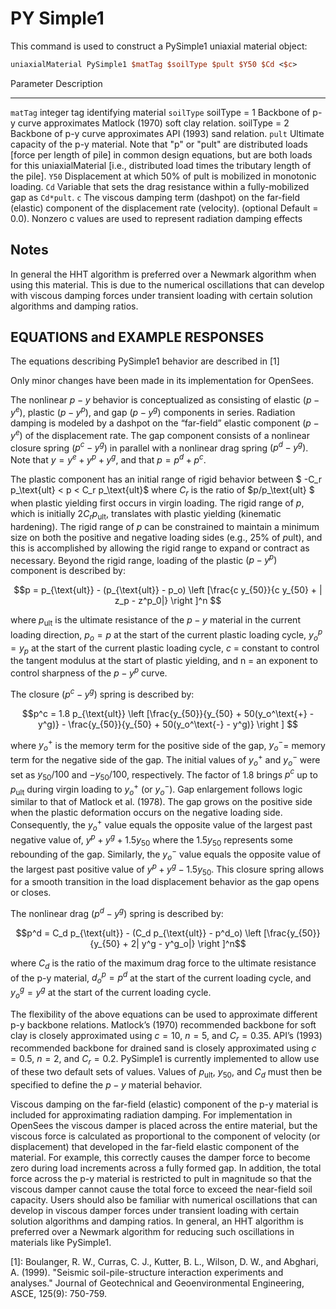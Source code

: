 # PY Simple1

This command is used to construct a PySimple1 uniaxial material object:

```tcl
uniaxialMaterial PySimple1 $matTag $soilType $pult $Y50 $Cd <$c>
```

Parameter      Description
-----------   --------------------------------------------------------------------
`matTag`      integer tag identifying material
`soilType`    soilType = 1 Backbone of p-y curve approximates Matlock (1970) soft clay relation.
              soilType = 2 Backbone of p-y curve approximates API (1993) sand relation.
`pult`        Ultimate capacity of the p-y material. Note that "p" or "pult" are distributed loads [force per length of pile] in common design equations, but are both loads for this uniaxialMaterial [i.e., distributed load times the tributary length of the pile].
`Y50`         Displacement at which 50% of pult is mobilized in monotonic loading.
`Cd`          Variable that sets the drag resistance within a fully-mobilized gap as `Cd*pult`.
`c`           The viscous damping term (dashpot) on the far-field (elastic) component of the displacement rate (velocity). (optional Default = 0.0). Nonzero c values are used to represent radiation damping effects


## Notes

In general the HHT algorithm is preferred over a Newmark algorithm when using this material. This is due to the numerical oscillations that can develop with viscous damping forces under transient loading with certain solution algorithms and damping ratios.

## EQUATIONS and EXAMPLE RESPONSES

The equations describing PySimple1 behavior are described in [1]


Only minor changes have been made in its implementation for OpenSees.


The nonlinear $p-y$ behavior is conceptualized as consisting of elastic ($p-y^e$), plastic ($p-y^p$), and gap $(p-y^g)$ components in series. Radiation damping is modeled by a dashpot on the “far-field” elastic component $(p-y^e)$ of the displacement rate. The gap component consists of a nonlinear closure spring ($p^c-y^g$) in parallel with a nonlinear drag spring $(p^d-y^g)$. Note that $y = y^e + y^p + y^g$, and that $p = p^d + p^c$.

The plastic component has an initial range of rigid behavior between $ -C_r p_\text{ult} < p < C_r p_\text{ult}$ where $C_r$ is the ratio of $p/p_\text{ult} $ when plastic yielding first occurs in virgin loading. The rigid range of $p$, which is initially $2 C_r p_\text{ult}$, translates with plastic yielding (kinematic hardening). The rigid range of $p$ can be constrained to maintain a minimum size on both the positive and negative loading sides (e.g., 25% of $p\text{ult}$), and this is accomplished by allowing the rigid range to expand or contract as necessary. Beyond the rigid range, loading of the plastic $(p-y^p)$ component is described by:

$$p = p_{\text{ult}} - (p_{\text{ult}} - p_o) \left [\frac{c y_{50}}{c y_{50} + | z_p - z^p_0|} \right ]^n $$

where $p_\text{ult}$ is the ultimate resistance of the $p-y$ material in the current loading direction, $p_o = p$ at the start of the current plastic loading cycle, $y^p_o = y_p$ at the start of the current plastic loading cycle, $c$ = constant to control the tangent modulus at the start of plastic yielding, and n = an exponent to control sharpness of the $p-y^p$ curve.

The closure $(p^c-y^g)$ spring is described by:

$$p^c = 1.8 p_{\text{ult}} \left [\frac{y_{50}}{y_{50} + 50(y_o^\text{+} - y^g)} - \frac{y_{50}}{y_{50} + 50(y_o^\text{-} - y^g)} \right ] $$

where $y_o^+$ is the memory term for the positive side of the gap, $y_o^-$= memory term for the negative side of the gap. The initial values of $y_o^+$ and $y_o^-$ were set as $y_{50}/100$ and $- y_{50}/100$, respectively. The factor of 1.8 brings $p^c$ up to $p_\text{ult}$ during virgin loading to $y_o^+$ (or $y_o^-$). Gap enlargement follows logic similar to that of Matlock et al. (1978). The gap grows on the positive side when the plastic deformation occurs on the negative loading side. Consequently, the $y_o^+$ value equals the opposite value of the largest past negative value of, $y^p + y^g + 1.5 y_{50}$ where the $1.5y_{50}$ represents some rebounding of the gap. Similarly, the $y_o^-$ value equals the opposite value of the largest past positive value of $y^p+y^g-1.5y_{50}$. This closure spring allows for a smooth transition in the load displacement behavior as the gap opens or closes.


The nonlinear drag $(p^d-y^g)$ spring is described by:

$$p^d = C_d p_{\text{ult}} - (C_d p_{\text{ult}} - p^d_o) \left [\frac{y_{50}}{y_{50} + 2| y^g - y^g_o|} \right ]^n$$

where $C_d$ is the ratio of the maximum drag force to the ultimate resistance of the p-y material, $d^p_o =p^d$ at the start of the current loading cycle, and $y^g_o = y^g$ at the start of the current loading cycle.

The flexibility of the above equations can be used to approximate different p-y backbone relations. Matlock’s (1970) recommended backbone for soft clay is closely approximated using $c = 10$, $n = 5$, and $C_r = 0.35$. API’s (1993) recommended backbone for drained sand is closely approximated using $c = 0.5$, $n = 2$, and $C_r = 0.2$. PySimple1 is currently implemented to allow use of these two default sets of values. Values of $p_\text{ult}$, $y_{50}$, and $C_d$ must then be specified to define the $p-y$ material behavior.

Viscous damping on the far-field (elastic) component of the p-y material is included for approximating radiation damping. For implementation in OpenSees the viscous damper is placed across the entire material, but the viscous force is calculated as proportional to the component of velocity (or displacement) that developed in the far-field elastic component of the material. For example, this correctly causes the damper force to become zero during load increments across a fully formed gap. In addition, the total force across the p-y material is restricted to pult in magnitude so that the viscous damper cannot cause the total force to exceed the near-field soil capacity. Users should also be familiar with numerical oscillations that can develop in viscous damper forces under transient loading with certain solution algorithms and damping ratios. In general, an HHT algorithm is preferred over a Newmark algorithm for reducing such oscillations in materials like PySimple1.

[1]: Boulanger, R. W., Curras, C. J., Kutter, B. L., Wilson, D. W., and Abghari, A. (1999). "Seismic soil-pile-structure interaction experiments and analyses." Journal of Geotechnical and Geoenvironmental Engineering, ASCE, 125(9): 750-759. 

